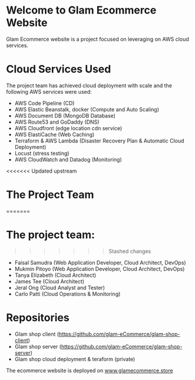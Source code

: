 # Welcome to Glam Ecommerce Website

Glam Ecommerce website is a project focused on leveraging on AWS cloud services.

# Cloud Services Used

The project team has achieved cloud deployment with scale and the following AWS services were used:

- AWS Code Pipeline (CD)
- AWS Elastic Beanstalk, docker (Compute and Auto Scaling)
- AWS Document DB (MongoDB Database)
- AWS Route53 and GoDaddy (DNS)
- AWS Cloudfront (edge location cdn service)
- AWS ElastiCache (Web Caching)
- Terraform  & AWS Lambda (Disaster Recovery Plan & Automatic Cloud Deployment)
- Locust (stress testing)
- AWS CloudWatch and Datadog (Monitoring)

<<<<<<< Updated upstream
# The Project Team
=======
# The project team:

>>>>>>> Stashed changes
- Faisal Samudra (Web Application Developer, Cloud Architect, DevOps)
- Mukmin Pitoyo (Web Application Developer, Cloud Architect, DevOps)
- Tanya Elizabeth (Cloud Architect)
- James Tee (Cloud Architect)
- Jeral Ong (Cloud Analyst and Tester)
- Carlo Patti (Cloud Operations & Monitoring)

# Repositories

- Glam shop client (https://github.com/glam-eCommerce/glam-shop-client)
- Glam shop server (https://github.com/glam-eCommerce/glam-shop-server)
- Glam shop cloud deployment & teraform (private)

The ecommerce website is deployed on www.glamecommerce.store

